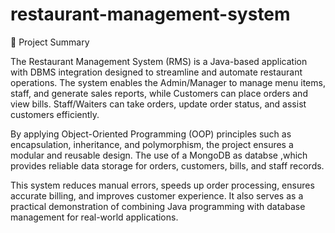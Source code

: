 # restaurant-management-system


📌 Project Summary

The Restaurant Management System (RMS) is a Java-based application with DBMS integration designed to streamline and automate restaurant operations. The system enables the Admin/Manager to manage menu items, staff, and generate sales reports, while Customers can place orders and view bills. Staff/Waiters can take orders, update order status, and assist customers efficiently.

By applying Object-Oriented Programming (OOP) principles such as encapsulation, inheritance, and polymorphism, the project ensures a modular and reusable design. The use of a MongoDB as databse ,which provides reliable data storage for orders, customers, bills, and staff records.

This system reduces manual errors, speeds up order processing, ensures accurate billing, and improves customer experience. It also serves as a practical demonstration of combining Java programming with database management for real-world applications.
